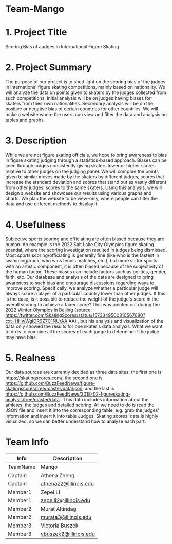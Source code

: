 # Team-Mango
# 1. Project Title
Scoring Bias of Judges in International Figure Skating
# 2. Project Summary
The purpose of our project is to shed light on the scoring bias of the judges in international
figure skating competitions, mainly based on nationality. We will analyze the data on points
given to skaters by the judges collected from such competitions.
Initial analysis will be on judges having biases for skaters from their own nationalities.
Secondary analysis will be on the positive or negative bias of certain countries for other
countries. We will make a website where the users can view and filter the data and analysis on
tables and graphs.
# 3. Description
While we are not figure skating officials, we hope to bring awareness to bias in figure skating
judging through a statistics-based approach. Biases can be seen through judges consistently
giving skaters lower or higher scores relative to other judges on the judging panel.
We will compare the points given to similar moves made by the skaters by different judges,
scores that increase the standard deviation and scores that stand out as vastly different from
other judges’ scores to the same skaters. Using this analysis, we will design a website and
showcase our results using various graphs and charts. We plan the website to be view-only,
where people can filter the data and use different methods to display it.
# 4. Usefulness
Subjective sports scoring and officiating are often biased because they are human. An example
is the 2022 Salt Lake City Olympics figure skating scandal, where the scoring investigation
resulted in judges being dismissed. Most sports scoring/officiating is generally fine (like who is the
fastest in swimming/track, who wins tennis matches, etc.), but more so for sports with an artistic
component, it is often biased because of the subjectivity of the human factor. These biases can
include factors such as politics, gender, faith, etc. Our database and analysis of the data are
designed to bring awareness to such bias and encourage discussions regarding ways to improve
scoring. Specifically, we analyze whether a particular judge will always score a player of a
particular country lower than other judges. If this is the case, is it possible to reduce the weight
of the judge's score in the overall scoring to achieve a fairer score?
This was pointed out during the 2022 Winter Olympics in Beijing (source:
https://twitter.com/SkatingScores/status/1573349500810567680?cxt=HHwWgIDR9Z7C1NUrAA
AA) , but his analysis and visualization of the data only showed the results for one skater's data
analysis. What we want to do is to combine all the scores of each judge to determine if the
judge may have bias.
# 5. Realness
Our data sources are currently decided as three data sites, the first one is
https://skatingscores.com/, the second one is https://github.com/BuzzFeedNews/figure-skatingscores/tree/master/data/json, and the last is https://github.com/BuzzFeedNews/2018-02-figureskating-analysis/tree/master/data . This data includes information about the athletes, the judges
and detailed scoring.
All we need to do is read the JSON file and insert it into the corresponding table, e.g. grab the
judges' information and insert it into table Judges. Skating scores' data is highly visualized, so
we can better understand how to analyze each part.
# Team Info

|   Info      |        Description     |
| ----------- | ---------------------- |
| TeamName    |         Mango          |
| Captain     |       Athena Zheng     |
| Captain     |  athenaz2@illinois.edu |
| Member1     |        Zepei Li        |
| Member1     |  zepeili2@illinois.edu |
| Member2     |     Murat Altindag     |
| Member2     |  murata3@illinois.edu  |
| Member3     |    Victoria Buszek     |
| Member3     |  vbuszek2@illinois.edu |
